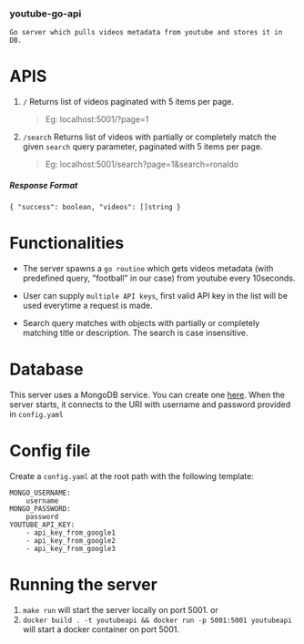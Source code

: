 ### youtube-go-api

`Go server which pulls videos metadata from youtube and stores it in DB.`

# APIS

1. `/` Returns list of videos paginated with 5 items per page.

   > Eg: localhost:5001/?page=1

2. `/search` Returns list of videos with partially or completely match the given `search` query parameter, paginated with 5 items per page.
   > Eg: localhost:5001/search?page=1&search=ronaldo

##### Response Format

`{ "success": boolean, "videos": []string }`

# Functionalities

- The server spawns a `go routine` which gets videos metadata (with predefined query, "football" in our case) from youtube every 10seconds.

- User can supply `multiple API keys`, first valid API key in the list will be used everytime a request is made.

- Search query matches with objects with partially or completely matching title or description. The search is case insensitive.

# Database

This server uses a MongoDB service. You can create one [here](https://www.mongodb.com/atlas/database). When the server starts, it connects to the URI with username and password provided in `config.yaml`

# Config file

Create a `config.yaml` at the root path with the following template:

```
MONGO_USERNAME:
    username
MONGO_PASSWORD:
    password
YOUTUBE_API_KEY:
    - api_key_from_google1
    - api_key_from_google2
    - api_key_from_google3
```

# Running the server

1. `make run` will start the server locally on port 5001.
   or
2. `docker build . -t youtubeapi && docker run -p 5001:5001 youtubeapi` will start a docker container on port 5001.

